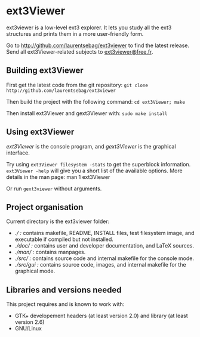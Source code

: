 ext3Viewer
==========
ext3viewer is a low-level ext3 explorer.
It lets you study all the ext3 structures and prints them in a more
user-friendly form.

Go to http://github.com/laurentsebag/ext3viewer to find the latest release.
Send all ext3Viewer-related subjects to <ext3viewer@free.fr>.

Building ext3Viewer
-------------------
First get the latest code from the git repository:
  `git clone http://github.com/laurentsebag/ext3viewer`

Then build the project with the following command:
  `cd ext3Viewer; make`

Then install ext3Viewer and gext3Viewer with:
  `sudo make install`

Using ext3Viewer
----------------
_ext3Viewer_ is the console program, and _gext3Viewer_ is the graphical
interface.

Try using `ext3Viewer filesystem -stats` to get the superblock information.
`ext3Viewer -help` will give you a short list of the available options.
More details in the man page: man 1 ext3Viewer

Or run `gext3viewer` without arguments.

Project organisation
--------------------
Current directory is the ext3viewer folder:

  - _./        :_ contains makefile, README, INSTALL files, test filesystem image,
    and executable if compiled but not installed.
  - _./doc/    :_ contains user and developer documentation, and LaTeX sources.
  - _./man/    :_ contains manpages.
  - _./src/    :_ contains source code and internal makefile for the console mode.
  - _./src/gui :_ contains source code, images,
    and internal makefile for the graphical mode.

Libraries and versions needed
-----------------------------
This project requires and is known to work with:

  * GTK+ developement headers (at least version 2.0) and library
   (at least version 2.6)
  * GNU/Linux

